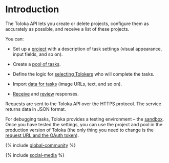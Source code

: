 # Introduction

The Toloka API lets you create or delete projects, configure them as accurately as possible, and receive a list of these projects.

You can:

- Set up a [project](concepts/project.md) with a description of task settings (visual appearance, input fields, and so on).

- Create a [pool of tasks](concepts/pool.md).

- Define the logic for [selecting Tolokers](concepts/my_users.md) who will complete the tasks.

- Import [data for tasks](concepts/tasks.md) (image URLs, text, and so on).

- [Receive](concepts/result.md) and [review](concepts/accept.md) responses.

Requests are sent to the Toloka API over the HTTPS protocol. The service returns data in JSON format.

For debugging tasks, Toloka provides a testing environment – the [sandbox](https://sandbox.toloka.yandex.ru). Once you have tested the settings, you can use the project and pool in the production version of Toloka (the only thing you need to change is the [request URL and the OAuth token](concepts/access.md)).

{% include [global-community](../_includes/global-community.md) %}

{% include [social-media](../_includes/social-media.md) %}